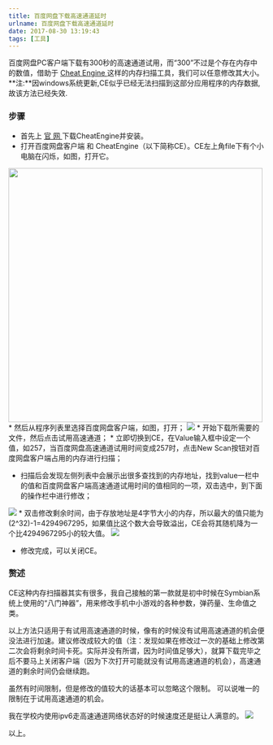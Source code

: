 ```yaml
---
title: 百度网盘下载高速通道延时
urlname: 百度网盘下载高速通道延时
date: 2017-08-30 13:19:43
tags: [工具]
---
```

百度网盘PC客户端下载有300秒的高速通道试用，而“300”不过是个存在内存中的数值，借助于 [ Cheat Engine ](https://en.wikipedia.org/wiki/Cheat_Engine) 这样的内存扫描工具，我们可以任意修改其大小。<br>
**注:**因windows系统更新,CE似乎已经无法扫描到这部分应用程序的内存数据,故该方法已经失效.
<!-- more -->


### 步骤
* 首先上 [ 官 网 ](http://www.cheatengine.org/) 下载CheatEngine并安装。
* 打开百度网盘客户端 和 CheatEngine（以下简称CE）。CE左上角file下有个小电脑在闪烁，如图，打开它。
<img src="https://cdn.safeandsound.cn/image/百度网盘下载高速通道延时/1.png" width=500px>
* 然后从程序列表里选择百度网盘客户端，如图，打开；
<img src="https://cdn.safeandsound.cn/image/百度网盘下载高速通道延时/2.png">
* 开始下载所需要的文件，然后点击试用高速通道；
* 立即切换到CE，在Value输入框中设定一个值，如257，当百度网盘高速通道试用时间变成257时，点击New Scan按钮对百度网盘客户端占用的内存进行扫描；

* 扫描后会发现左侧列表中会展示出很多查找到的内存地址，找到value一栏中的值和百度网盘客户端高速通道试用时间的值相同的一项，双击选中，到下面的操作栏中进行修改；
<img src="https://cdn.safeandsound.cn/image/百度网盘下载高速通道延时/4.png">
* 双击修改剩余时间，由于存放地址是4字节大小的内存，所以最大的值只能为(2^32)-1=4294967295，如果值比这个数大会导致溢出，CE会将其随机降为一个比4294967295小的较大值。
<img src="https://cdn.safeandsound.cn/image/百度网盘下载高速通道延时/6.png">

* 修改完成，可以关闭CE。

### 赘述
CE这种内存扫描器其实有很多，我自己接触的第一款就是初中时候在Symbian系统上使用的“八门神器”，用来修改手机中小游戏的各种参数，弹药量、生命值之类。

以上方法只适用于有试用高速通道的时候，像有的时候没有试用高速通道的机会便没法进行加速。建议修改成较大的值（注：发现如果在修改过一次的基础上修改第二次会将剩余时间卡死。实际并没有所谓，因为时间值足够大），就算下载完毕之后不要马上关闭客户端（因为下次打开可能就没有试用高速通道的机会），高速通道的剩余时间仍会继续跑。

虽然有时间限制，但是修改的值较大的话基本可以忽略这个限制。
可以说唯一的限制在于试用高速通道的机会。

我在学校内使用ipv6走高速通道网络状态好的时候速度还是挺让人满意的。
<img src="https://cdn.safeandsound.cn/image/百度网盘下载高速通道延时/7.png">

以上。
